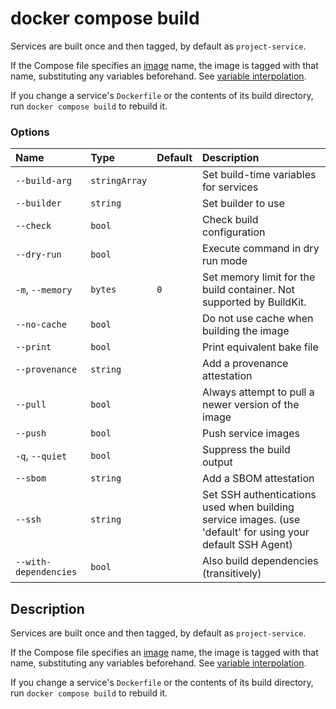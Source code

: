 # docker compose build

<!---MARKER_GEN_START-->
Services are built once and then tagged, by default as `project-service`.

If the Compose file specifies an
[image](https://github.com/compose-spec/compose-spec/blob/main/spec.md#image) name,
the image is tagged with that name, substituting any variables beforehand. See
[variable interpolation](https://github.com/compose-spec/compose-spec/blob/main/spec.md#interpolation).

If you change a service's `Dockerfile` or the contents of its build directory,
run `docker compose build` to rebuild it.

### Options

| Name                  | Type          | Default | Description                                                                                                 |
|:----------------------|:--------------|:--------|:------------------------------------------------------------------------------------------------------------|
| `--build-arg`         | `stringArray` |         | Set build-time variables for services                                                                       |
| `--builder`           | `string`      |         | Set builder to use                                                                                          |
| `--check`             | `bool`        |         | Check build configuration                                                                                   |
| `--dry-run`           | `bool`        |         | Execute command in dry run mode                                                                             |
| `-m`, `--memory`      | `bytes`       | `0`     | Set memory limit for the build container. Not supported by BuildKit.                                        |
| `--no-cache`          | `bool`        |         | Do not use cache when building the image                                                                    |
| `--print`             | `bool`        |         | Print equivalent bake file                                                                                  |
| `--provenance`        | `string`      |         | Add a provenance attestation                                                                                |
| `--pull`              | `bool`        |         | Always attempt to pull a newer version of the image                                                         |
| `--push`              | `bool`        |         | Push service images                                                                                         |
| `-q`, `--quiet`       | `bool`        |         | Suppress the build output                                                                                   |
| `--sbom`              | `string`      |         | Add a SBOM attestation                                                                                      |
| `--ssh`               | `string`      |         | Set SSH authentications used when building service images. (use 'default' for using your default SSH Agent) |
| `--with-dependencies` | `bool`        |         | Also build dependencies (transitively)                                                                      |


<!---MARKER_GEN_END-->

## Description

Services are built once and then tagged, by default as `project-service`.

If the Compose file specifies an
[image](https://github.com/compose-spec/compose-spec/blob/main/spec.md#image) name,
the image is tagged with that name, substituting any variables beforehand. See
[variable interpolation](https://github.com/compose-spec/compose-spec/blob/main/spec.md#interpolation).

If you change a service's `Dockerfile` or the contents of its build directory,
run `docker compose build` to rebuild it.

